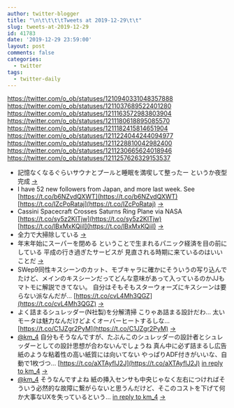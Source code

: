 ```yaml
---
author: twitter-blogger
title: "\n\t\t\t\tTweets at 2019-12-29\t\t"
slug: tweets-at-2019-12-29
id: 41783
date: '2019-12-29 23:59:00'
layout: post
comments: false
categories:
  - twitter
tags:
  - twitter-daily
---
```


https://twitter.com/o_ob/statuses/1210940331048357888 https://twitter.com/o_ob/statuses/1211037689522401280 https://twitter.com/o_ob/statuses/1211163572983803904 https://twitter.com/o_ob/statuses/1211180618895085570 https://twitter.com/o_ob/statuses/1211182415814651904 https://twitter.com/o_ob/statuses/1211224044244094977 https://twitter.com/o_ob/statuses/1211228810042982400 https://twitter.com/o_ob/statuses/1211230665624018946 https://twitter.com/o_ob/statuses/1211257626329153537  

*   記憶なくなるぐらいサウナとプールと睡眠を満喫して整ったー というか夜型完成 [->](https://twitter.com/o_ob/statuses/1210940331048357888)
*   I have 52 new followers from Japan, and more last week. See [https://t.co/b6NZvdQXWT](https://t.co/b6NZvdQXWT) [https://t.co/IZcPoRataj](https://t.co/IZcPoRataj) [->](https://twitter.com/o_ob/statuses/1211037689522401280)
*   Cassini Spacecraft Crosses Saturns Ring Plane via NASA [https://t.co/sy5z2KITjw](https://t.co/sy5z2KITjw) [https://t.co/lBxMxKQiiI](https://t.co/lBxMxKQiiI) [->](https://twitter.com/o_ob/statuses/1211163572983803904)
*   全力で大掃除している [->](https://twitter.com/o_ob/statuses/1211180618895085570)
*   年末年始にスーパーを閉める ということで生まれるパニック経済を目の前にしている 平成の行き過ぎたサービスが 見直される時期に来ているのはいいことだ [->](https://twitter.com/o_ob/statuses/1211182415814651904)
*   SWep9同性キスシーンのカット、モブキャラに確かにそういうの写り込んでたけど、メインのキスシーンだってどんな意味があって入っているのかJJもマトモに解説できてない。 自分はそもそもスターウォーズにキスシーンは要らない派なんだが… [https://t.co/cvL4Mh3QGZ](https://t.co/cvL4Mh3QGZ) [->](https://twitter.com/o_ob/statuses/1211224044244094977)
*   よく詰まるシュレッダー(N社製)を分解清掃 こりゃあ詰まる設計だわ… 太いモータは魅力なんだけどよくオーバーヒートするしな… [https://t.co/C1JZgr2PyM](https://t.co/C1JZgr2PyM) [->](https://twitter.com/o_ob/statuses/1211228810042982400)
*   [@km_4](https://twitter.com/km_4) 自分もそうなんですが、たぶんこのシュレッダーの設計者とシュレッダーとしての設計思想が合わないんでしょうね 真ん中に必ず詰まるし広告紙のような粘着性の高い紙質には向いてない やっぱりADF付きがいいな、自動で1枚づつ… [https://t.co/aXTAyfIJ2J](https://t.co/aXTAyfIJ2J) [in reply to km_4](https://twitter.com/km_4/statuses/1211229735298056193) [->](https://twitter.com/o_ob/statuses/1211230665624018946)
*   [@km_4](https://twitter.com/km_4) そうなんですよね 紙の挿入センサも中央じゃなく左右につければそういう必然的な故障に繋がらないと思うんだけど、そこのコストを下げて何か大事なUXを失っているという… [in reply to km_4](https://twitter.com/km_4/statuses/1211253887493013505) [->](https://twitter.com/o_ob/statuses/1211257626329153537)